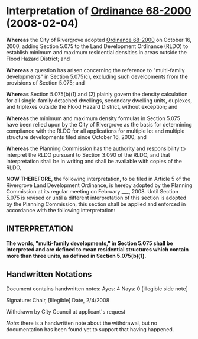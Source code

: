 # Interpretation of [Ordinance 68-2000](../ordinances/2000-Ord-68-2000-Metro-Compliance.md) (2008-02-04)

**Whereas** the City of Rivergrove adopted [Ordinance 68-2000](../ordinances/2000-Ord-68-2000-Metro-Compliance.md) on October 16, 2000, adding Section 5.075 to the Land Development Ordinance (RLDO) to establish minimum and maximum residential densities in areas outside the Flood Hazard District; and

**Whereas** a question has arisen concerning the reference to "multi-family developments" in Section 5.075(c), excluding such developments from the provisions of Section 5.075; and

**Whereas** Section 5.075(b)(1) and (2) plainly govern the density calculation for all single-family detached dwellings, secondary dwelling units, duplexes, and triplexes outside the Flood Hazard District, without exception; and

**Whereas** the minimum and maximum density formulas in Section 5.075 have been relied upon by the City of Rivergrove as the basis for determining compliance with the RLDO for all applications for multiple lot and multiple structure developments filed since October 16, 2000; and

**Whereas** the Planning Commission has the authority and responsibility to interpret the RLDO pursuant to Section 3.090 of the RLDO, and that interpretation shall be in writing and shall be available with copies of the RLDO,

**NOW THEREFORE**, the following interpretation, to be filed in Article 5 of the Rivergrove Land Development Ordinance, is hereby adopted by the Planning Commission at its regular meeting on February \_\_\_, 2008. Until Section 5.075 is revised or until a different interpretation of this section is adopted by the Planning Commission, this section shall be applied and enforced in accordance with the following interpretation:

## INTERPRETATION

**The words, "multi-family developments," in Section 5.075 shall be interpreted and are defined to mean residential structures which contain more than three units, as defined in Section 5.075(b)(1).**

## Handwritten Notations

Document contains handwritten notes:
Ayes: 4
Nays: 0 [illegible side note]

Signature:
Chair, [Illegible]
Date, 2/4/2008

Withdrawn by City Council at applicant's request

_Note_: there is a handwritten note about the withdrawal, but no documentation has been found yet to support that having happened.
